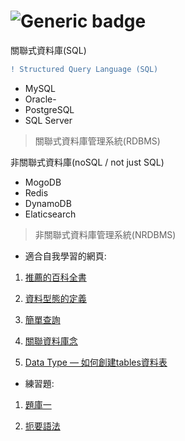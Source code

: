 # ![Generic badge](https://badgen.net/badge/icon/MySQL?icon=windows&label&color=orange)
關聯式資料庫(SQL)
```diff
! Structured Query Language (SQL)
```
- MySQL
- Oracle-
- PostgreSQL
- SQL Server
>  關聯式資料庫管理系統(RDBMS)

非關聯式資料庫(noSQL / not just SQL)

- MogoDB
- Redis
- DynamoDB
- Elaticsearch
> 非關聯式資料庫管理系統(NRDBMS)

- 適合自我學習的網頁:
1. [推薦的百科全書](https://www.w3schools.com/sql/sql_ref_keywords.asp)

2. [資料型態的定義](https://dev.mysql.com/doc/refman/8.0/en/data-types.html)

3. [簡單查詢](https://www.runoob.com/mysql/mysql-select-query.html)
   
4. [關聯資料庫念](http://cc.cust.edu.tw/~ccchen/doc/db_02.pdf)
5. [Data Type — 如何創建tables資料表](https://chwang12341.medium.com/mysql-%E5%AD%B8%E7%BF%92%E7%AD%86%E8%A8%98-%E5%9B%9B-mysql%E4%B8%AD%E7%9A%84%E8%B3%87%E6%96%99%E9%A1%9E%E5%9E%8B-data-type-%E5%A6%82%E4%BD%95%E5%89%B5%E5%BB%BAtables%E8%B3%87%E6%96%99%E8%A1%A8-%E5%A6%82%E4%BD%95%E6%93%8D%E4%BD%9C%E8%B3%87%E6%96%99%E8%A1%A8-%E5%BF%AB%E9%80%9F%E7%82%BA%E8%87%AA%E5%B7%B1%E5%89%B5%E5%BB%BA%E4%B8%80%E5%80%8B%E8%B3%87%E6%96%99%E8%A1%A8-927e0c365d6e)
   
- 練習題:

1. [題庫一](https://allaboutdataanalysis.medium.com/%E8%B6%85%E7%B6%93%E5%85%B8mysql%E7%B7%B4%E7%BF%9250%E9%A1%8C-%E5%81%9A%E5%AE%8C%E9%80%99%E4%BA%9B%E4%BD%A0%E7%9A%84sql%E5%B0%B1%E9%81%8E%E9%97%9C%E4%BA%86-600fca8979a8)

2. [扼要語法](https://medium.com/%E5%AE%B8-%E5%AD%B8%E7%BF%92%E7%AD%86%E8%A8%98/mysql-%E8%AA%9E%E6%B3%95-66b12433aca6)
